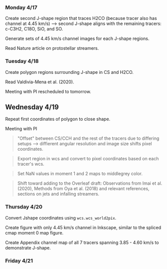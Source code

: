 ### Monday 4/17

Create second J-shape region that traces H2CO (because tracer also has channel at 4.45 km/s) --> second J-shape aligns with the remaining tracers: c-C3H2, C18O, SiO, and SO.

Generate sets of 4.45 km/s channel images for each J-shape regions.

Read Nature article on protostellar streamers. 

### Tuesday 4/18 

Create polygon regions surrounding J-shape in CS and H2CO.

Read Valdivia-Mena et al. (2020).

Meeting with PI rescheduled to tomorrow.

## Wednesday 4/19

Repeat first coordinates of polygon to close shape. 

Meeting with PI

> "Offset" between CS/CCH and the rest of the tracers due to differing setups --> diffierent angular resolution and image size shifts pixel coordinates.

> Export region in wcs and convert to pixel coordinates based on each tracer's wcs. 

> Set NaN values in moment 1 and 2 maps to middlegrey color.

> Shift toward adding to the Overleaf draft: Observations from Imai et al. (2020), Methods from Oya et al. (2018) and relevant references, sections on jets and infalling streamers. 

### Thursday 4/20

Convert Jshape coordinates using `wcs.wcs_world2pix`.

Create figure with only 4.45 km/s channel in Inkscape, similar to the spliced cmap moment 0 map figure. 

Create Appendix channel map of all 7 tracers spanning 3.85 - 4.60 km/s to demonstrate J-shape. 

### Friday 4/21 

